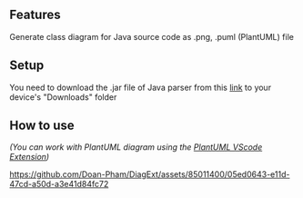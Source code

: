 ## Features
Generate class diagram for Java source code as .png, .puml (PlantUML) file

## Setup

You need to download the .jar file of Java parser from this
[link](https://github.com/Doan-Pham/DiagExt/releases/download/v0.0.1/diagext-java-parser.jar")
to your device's "Downloads" folder

## How to use
_(You can work with PlantUML diagram using the [PlantUML VScode Extension](https://marketplace.visualstudio.com/items?itemName=jebbs.plantuml))_

https://github.com/Doan-Pham/DiagExt/assets/85011400/05ed0643-e11d-47cd-a50d-a3e41d84fc72

